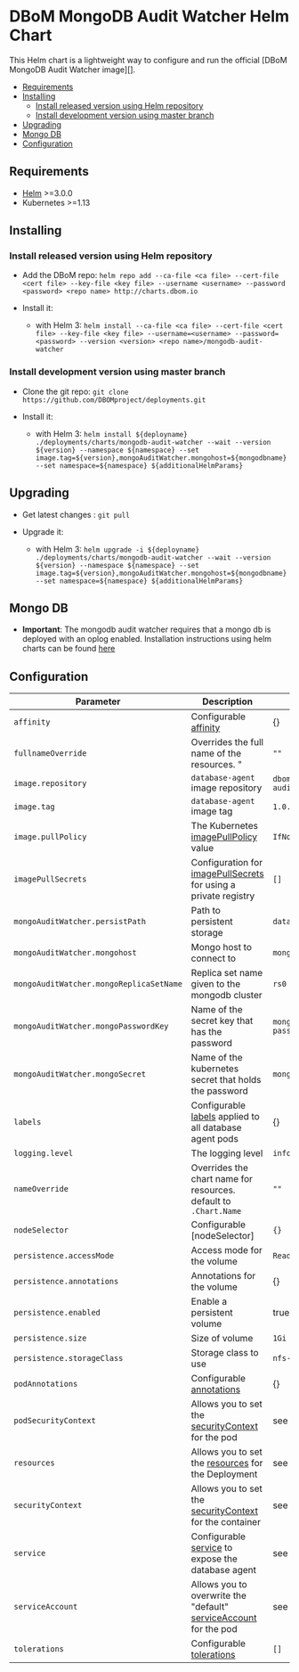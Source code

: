 # DBoM MongoDB Audit Watcher Helm Chart

This Helm chart is a lightweight way to configure and run the official
[DBoM MongoDB Audit Watcher image][].

<!-- START doctoc generated TOC please keep comment here to allow auto update -->
<!-- DON'T EDIT THIS SECTION, INSTEAD RE-RUN doctoc TO UPDATE -->


- [Requirements](#requirements)
- [Installing](#installing)
  - [Install released version using Helm repository](#install-released-version-using-helm-repository)
  - [Install development version using master branch](#install-development-version-using-master-branch)
- [Upgrading](#upgrading)
- [Mongo DB](#mongo-db)
- [Configuration](#configuration)

<!-- END doctoc generated TOC please keep comment here to allow auto update -->
<!-- Use this to update TOC: -->
<!-- docker run --rm -it -v $(pwd):/usr/src jorgeandrada/doctoc --github -->


## Requirements

* [Helm][] >=3.0.0
* Kubernetes >=1.13


## Installing

### Install released version using Helm repository

* Add the DBoM repo:
`helm repo add --ca-file <ca file> --cert-file <cert file> --key-file <key file> --username <username> --password <password> <repo name> http://charts.dbom.io`

* Install it:
  - with Helm 3: 
  `helm install --ca-file <ca file> --cert-file <cert file> --key-file <key file> --username=<username> --password=<password> --version <version> <repo name>/mongodb-audit-watcher`


### Install development version using master branch

* Clone the git repo: `git clone https://github.com/DBOMproject/deployments.git`

* Install it:
  - with Helm 3:
   `helm install ${deployname} ./deployments/charts/mongodb-audit-watcher --wait --version ${version} --namespace ${namespace} --set image.tag=${version},mongoAuditWatcher.mongohost=${mongodbname} --set namespace=${namespace} ${additionalHelmParams}`


## Upgrading

* Get latest changes : `git pull`

* Upgrade it:
  - with Helm 3: 
  `helm upgrade -i ${deployname} ./deployments/charts/mongodb-audit-watcher --wait --version ${version} --namespace ${namespace} --set image.tag=${version},mongoAuditWatcher.mongohost=${mongodbname} --set namespace=${namespace} ${additionalHelmParams}`

## Mongo DB

* **Important**: The mongodb audit watcher requires that a mongo db is deployed with an oplog enabled. Installation instructions using helm charts can be found [here](https://github.com/bitnami/charts/tree/master/bitnami/mongodb) 

## Configuration

| Parameter                               | Description                                                        | Default                                        |
|-----------------------------------------|--------------------------------------------------------------------|------------------------------------------------|
| `affinity`                              | Configurable [affinity]                                            | {}                                             |
| `fullnameOverride`                      | Overrides the full name of the resources. "                        | `""`                                           |
| `image.repository`                      | `database-agent` image repository                                  | `dbomproject/mongodb-audit-watcher`            |
| `image.tag`                             | `database-agent` image tag                                         | `1.0.0`                                        |
| `image.pullPolicy`                      | The Kubernetes [imagePullPolicy] value                             | `IfNotPresent`                                 |
| `imagePullSecrets`                      | Configuration for [imagePullSecrets] for using a private registry  | `[]`                                           |
| `mongoAuditWatcher.persistPath`         | Path to persistent storage                                         | `database-agent`                               |
| `mongoAuditWatcher.mongohost`           | Mongo host to connect to                                           | `mongodb`                                      |
| `mongoAuditWatcher.mongoReplicaSetName` | Replica set name given to the mongodb cluster                      | `rs0`                                          |
| `mongoAuditWatcher.mongoPasswordKey`    | Name of the secret key that has the password                       | `mongodb-root-password`                        |
| `mongoAuditWatcher.mongoSecret`         | Name of the kubernetes secret that holds the password              | `mongodb`                                      |
| `labels`                                | Configurable [labels] applied to all database agent pods           | {}                                             |
| `logging.level`                         | The logging level                                                  | `info`                                         |
| `nameOverride`                          | Overrides the chart name for resources. default to `.Chart.Name`   | `""`                                           |
| `nodeSelector`                          | Configurable [nodeSelector]                                        | `{}`                                           |
| `persistence.accessMode`                | Access mode for the volume                                         | `ReadWriteOnce`                                |
| `persistence.annotations`               | Annotations for the volume                                         | {}                                             |
| `persistence.enabled`                   | Enable a persistent volume                                         | true                                           |
| `persistence.size`                      | Size of volume                                                     | `1Gi`                                          |
| `persistence.storageClass`              | Storage class to use                                               | `nfs-client`                                   |
| `podAnnotations`                        | Configurable [annotations]                                         | {}                                             |
| `podSecurityContext`                    | Allows you to set the [securityContext] for the pod                | see [values.yaml]                              |
| `resources`                             | Allows you to set the [resources] for the Deployment               | see [values.yaml]                              |
| `securityContext`                       | Allows you to set the [securityContext] for the container          | see [values.yaml]                              |
| `service`                               | Configurable [service][] to expose the database agent              | see [values.yaml]                              |
| `serviceAccount`                        | Allows you to overwrite the "default" [serviceAccount] for the pod | see [values.yaml]                              |
| `tolerations`                           | Configurable [tolerations][]                                       | `[]`                                           |


[affinity]: https://kubernetes.io/docs/concepts/configuration/assign-pod-node/#affinity-and-anti-affinity
[annotations]: https://kubernetes.io/docs/concepts/overview/working-with-objects/annotations/
[helm]: https://helm.sh
[imagePullPolicy]: https://kubernetes.io/docs/concepts/containers/images/#updating-images
[imagePullSecrets]: https://kubernetes.io/docs/tasks/configure-pod-container/pull-image-private-registry/#create-a-pod-that-uses-your-secret
[ingress]: https://kubernetes.io/docs/concepts/services-networking/ingress/
[labels]: https://kubernetes.io/docs/concepts/overview/working-with-objects/labels/
[resources]: https://kubernetes.io/docs/concepts/configuration/manage-compute-resources-container/
[securityContext]: https://kubernetes.io/docs/tasks/configure-pod-container/security-context/#set-the-security-context-for-a-pod
[service]: https://kubernetes.io/docs/concepts/services-networking/service/
[serviceAccount]: https://kubernetes.io/docs/tasks/configure-pod-container/configure-service-account/
[tolerations]: https://kubernetes.io/docs/concepts/configuration/taint-and-toleration/
[values.yaml]: values.yaml
